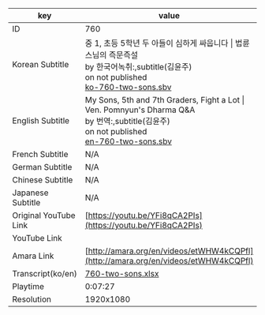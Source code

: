|  key  |  value  |
|-------|---------|
| ID            | 760 |
| Korean Subtitle | 중 1, 초등 5학년 두 아들이 심하게 싸웁니다 \| 법륜스님의 즉문즉설<br>by 한국어녹취:,subtitle(김윤주)<br>on not published<br>[ko-760-two-sons.sbv](https://github.com/jungtosociety/dharma-qna/raw/master/sub/760/ko-760-two-sons.sbv)<br>|
| English Subtitle | My Sons, 5th and 7th Graders, Fight a Lot \| Ven. Pomnyun's Dharma Q&A<br>by 번역:,subtitle(김윤주)<br>on not published<br>[en-760-two-sons.sbv](https://github.com/jungtosociety/dharma-qna/raw/master/sub/760/en-760-two-sons.sbv)<br>|
| French Subtitle | N/A |
| German Subtitle | N/A |
| Chinese Subtitle | N/A |
| Japanese Subtitle | N/A |
| Original YouTube Link  | [https://youtu.be/YFi8qCA2PIs](https://youtu.be/YFi8qCA2PIs) |
| YouTube Link  |  |
| Amara Link    | [http://amara.org/en/videos/etWHW4kCQPfl](http://amara.org/en/videos/etWHW4kCQPfl) |
| Transcript(ko/en) | [760-two-sons.xlsx](https://github.com/jungtosociety/dharma-qna/raw/master/sub/760/760-two-sons.xlsx) |
| Playtime | 0:07:27 |
| Resolution | 1920x1080|
